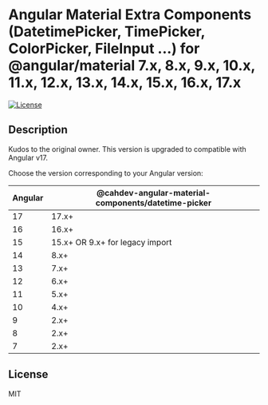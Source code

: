 # Angular Material Extra Components (DatetimePicker, TimePicker, ColorPicker, FileInput ...) for @angular/material 7.x, 8.x, 9.x, 10.x, 11.x, 12.x, 13.x, 14.x, 15.x, 16.x, 17.x

[![License](https://img.shields.io/npm/l/angular-material-components.svg)](https://www.npmjs.com/package/angular-material-components)

## Description

Kudos to the original owner. This version is upgraded to compatible with Angular v17.

Choose the version corresponding to your Angular version:

 Angular     | @cahdev-angular-material-components/datetime-picker
 ----------- | -------------------
 17          | 17.x+
 16          | 16.x+
 15          | 15.x+ OR 9.x+ for legacy import
 14          | 8.x+
 13          | 7.x+
 12          | 6.x+
 11          | 5.x+
 10          | 4.x+
 9           | 2.x+
 8           | 2.x+
 7           | 2.x+

## License
MIT
